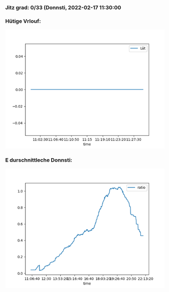 ### Jitz grad: 0/33 (Donnsti, 2022-02-17 11:30:00

### Hütige Vrlouf:
![Graph](Today.png)

### E durschnittleche Donnsti:
![Graph](Donnsti.png)